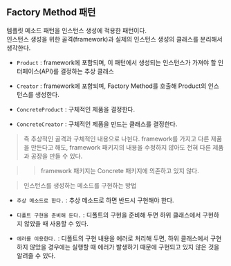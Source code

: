 ## Factory Method 패턴

템플릿 메소드 패턴을 인스턴스 생성에 적용한 패턴이다.</br>
인스턴스 생성을 위한 골격(framework)과  실제의 인스턴스 생성의 클래스를 분리해서 생각한다.</br>

- `Product` : framework에 포함되며, 이 패턴에서 생성되는 인스턴스가 가져야 할 인터페이스(API)를 결정하는 추상 클래스

- `Creator` : framework에 포함되며, Factory Method를 호출해 Product의 인스턴스를 생성한다.

- `ConcreteProduct` : 구체적인 제품을 결정한다.

- `ConcreteCreator` : 구체적인 제품을 만드는 클래스를 결정한다.

> 즉 추상적인 골격과 구체적인 내용으로 나뉜다. framework를 가지고 다른 제품을 만든다고 해도, framework 패키지의 내용을 수정하지 않아도 전혀 다른 제품과 공장을 만들 수 있다.

>> framework 패키지는 Concrete 패키지에 의존하고 있지 않다.

> 인스턴스를 생성하는 메소드를 구현하는 방법

- `추상 메소드로 한다.` : 추상 메소드로 하면 반드시 구현해야 한다.

- `디폴트 구현을 준비해 둔다.` : 디폴트의 구현을 준비해 두면 하위 클래스에서 구현하지 않았을 때 사용할 수 있다.

- `에러를 이용한다.` : 디폴트의 구현 내용을 에러로 처리해 두면, 하위 클래스에서 구현하지 않았을 경우에는 실행할 때 에러가 발생하기 때문에 구현되고 있지 않은 것을 알려줄 수 있다.